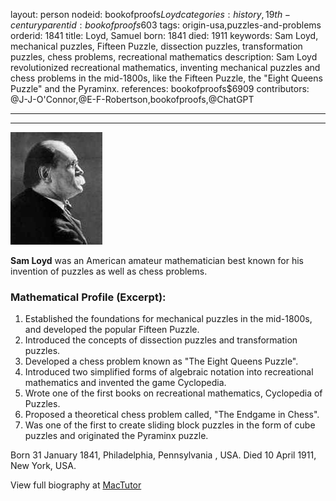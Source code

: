 layout: person
nodeid: bookofproofs$Loyd
categories: history,19th-century
parentid: bookofproofs$603
tags: origin-usa,puzzles-and-problems
orderid: 1841
title: Loyd, Samuel
born: 1841
died: 1911
keywords: Sam Loyd, mechanical puzzles, Fifteen Puzzle, dissection puzzles, transformation puzzles, chess problems, recreational mathematics
description: Sam Loyd revolutionized recreational mathematics, inventing mechanical puzzles and chess problems in the mid-1800s, like the Fifteen Puzzle, the "Eight Queens Puzzle" and the Pyraminx.
references: bookofproofs$6909
contributors: @J-J-O'Connor,@E-F-Robertson,bookofproofs,@ChatGPT

---



---

![Loyd.jpg](https://github.com/bookofproofs/bookofproofs.github.io/blob/main/_sources/_assets/images/portraits/Loyd.jpg?raw=true)

**Sam Loyd** was an American amateur mathematician best known for his invention of puzzles as well as chess problems.

### Mathematical Profile (Excerpt):
1. Established the foundations for mechanical puzzles in the mid-1800s, and developed the popular Fifteen Puzzle. 
2. Introduced the concepts of dissection puzzles and transformation puzzles. 
3. Developed a chess problem known as "The Eight Queens Puzzle". 
4. Introduced two simplified forms of algebraic notation into recreational mathematics and invented the game Cyclopedia. 
5. Wrote one of the first books on recreational mathematics, Cyclopedia of Puzzles. 
6. Proposed a theoretical chess problem called, "The Endgame in Chess". 
7. Was one of the first to create sliding block puzzles in the form of cube puzzles and originated the Pyraminx puzzle.

Born 31 January 1841, Philadelphia, Pennsylvania , USA. Died 10 April 1911, New York, USA.

View full biography at [MacTutor](https://mathshistory.st-andrews.ac.uk/Biographies/Loyd/)
